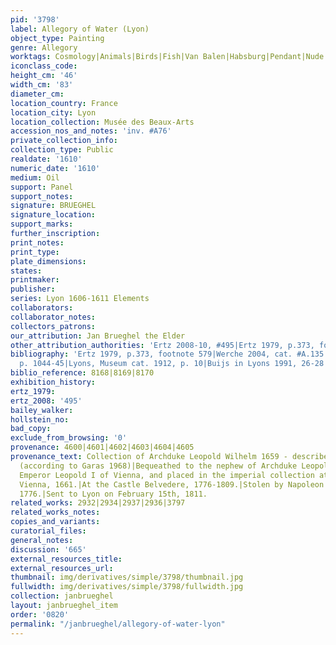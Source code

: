 ```yaml
---
pid: '3798'
label: Allegory of Water (Lyon)
object_type: Painting
genre: Allegory
worktags: Cosmology|Animals|Birds|Fish|Van Balen|Habsburg|Pendant|Nude|Putti|Landscape
iconclass_code:
height_cm: '46'
width_cm: '83'
diameter_cm:
location_country: France
location_city: Lyon
location_collection: Musée des Beaux-Arts
accession_nos_and_notes: 'inv. #A76'
private_collection_info:
collection_type: Public
realdate: '1610'
numeric_date: '1610'
medium: Oil
support: Panel
support_notes:
signature: BRUEGHEL
signature_location:
support_marks:
further_inscription:
print_notes:
print_type:
plate_dimensions:
states:
printmaker:
publisher:
series: Lyon 1606-1611 Elements
collaborators:
collaborator_notes:
collectors_patrons:
our_attribution: Jan Brueghel the Elder
other_attribution_authorities: 'Ertz 2008-10, #495|Ertz 1979, p.373, footnote 579'
bibliography: 'Ertz 1979, p.373, footnote 579|Werche 2004, cat. #A.135|Ertz 2008-10,
  p. 1044-45|Lyons, Museum cat. 1912, p. 10|Buijs in Lyons 1991, 26-28'
biblio_reference: 8168|8169|8170
exhibition_history:
ertz_1979:
ertz_2008: '495'
bailey_walker:
hollstein_no:
bad_copy:
exclude_from_browsing: '0'
provenance: 4600|4601|4602|4603|4604|4605
provenance_text: Collection of Archduke Leopold Wilhelm 1659 - described in his inventory
  (according to Garas 1968)|Bequeathed to the nephew of Archduke Leopold Wilhelm,
  Emperor Leopold I of Vienna, and placed in the imperial collection at Stallburg,
  Vienna, 1661.|At the Castle Belvedere, 1776-1809.|Stolen by Napoleon's troops in
  1776.|Sent to Lyon on February 15th, 1811.
related_works: 2932|2934|2937|2936|3797
related_works_notes:
copies_and_variants:
curatorial_files:
general_notes:
discussion: '665'
external_resources_title:
external_resources_url:
thumbnail: img/derivatives/simple/3798/thumbnail.jpg
fullwidth: img/derivatives/simple/3798/fullwidth.jpg
collection: janbrueghel
layout: janbrueghel_item
order: '0820'
permalink: "/janbrueghel/allegory-of-water-lyon"
---
```

